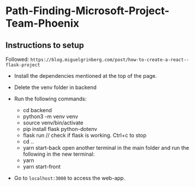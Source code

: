 # Path-Finding-Microsoft-Project-Team-Phoenix

## Instructions to setup
Followed: `https://blog.miguelgrinberg.com/post/how-to-create-a-react--flask-project`

- Install the dependencies mentioned at the top of the page.
- Delete the venv folder in backend
- Run the following commands:
  - cd backend
  - python3 -m venv venv
  - source venv/bin/activate
  - pip install flask python-dotenv
  - flask run // check if flask is working. Ctrl+c to stop
  - cd ..
  - yarn start-back
  open another terminal in the main folder and run the following in the new terminal:
  - yarn
  - yarn start-front

- Go to `localhost:3000` to access the web-app.
